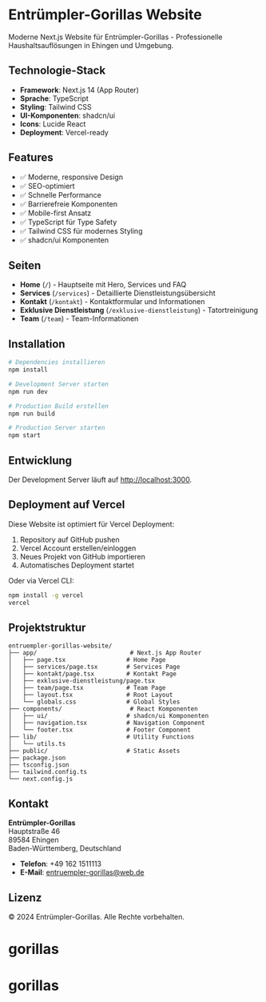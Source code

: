# Entrümpler-Gorillas Website

Moderne Next.js Website für Entrümpler-Gorillas - Professionelle Haushaltsauflösungen in Ehingen und Umgebung.

## Technologie-Stack

- **Framework**: Next.js 14 (App Router)
- **Sprache**: TypeScript
- **Styling**: Tailwind CSS
- **UI-Komponenten**: shadcn/ui
- **Icons**: Lucide React
- **Deployment**: Vercel-ready

## Features

- ✅ Moderne, responsive Design
- ✅ SEO-optimiert
- ✅ Schnelle Performance
- ✅ Barrierefreie Komponenten
- ✅ Mobile-first Ansatz
- ✅ TypeScript für Type Safety
- ✅ Tailwind CSS für modernes Styling
- ✅ shadcn/ui Komponenten

## Seiten

- **Home** (`/`) - Hauptseite mit Hero, Services und FAQ
- **Services** (`/services`) - Detaillierte Dienstleistungsübersicht
- **Kontakt** (`/kontakt`) - Kontaktformular und Informationen
- **Exklusive Dienstleistung** (`/exklusive-dienstleistung`) - Tatortreinigung
- **Team** (`/team`) - Team-Informationen

## Installation

```bash
# Dependencies installieren
npm install

# Development Server starten
npm run dev

# Production Build erstellen
npm run build

# Production Server starten
npm start
```

## Entwicklung

Der Development Server läuft auf [http://localhost:3000](http://localhost:3000).

## Deployment auf Vercel

Diese Website ist optimiert für Vercel Deployment:

1. Repository auf GitHub pushen
2. Vercel Account erstellen/einloggen
3. Neues Projekt von GitHub importieren
4. Automatisches Deployment startet

Oder via Vercel CLI:

```bash
npm install -g vercel
vercel
```

## Projektstruktur

```
entruempler-gorillas-website/
├── app/                          # Next.js App Router
│   ├── page.tsx                 # Home Page
│   ├── services/page.tsx        # Services Page
│   ├── kontakt/page.tsx         # Kontakt Page
│   ├── exklusive-dienstleistung/page.tsx
│   ├── team/page.tsx            # Team Page
│   ├── layout.tsx               # Root Layout
│   └── globals.css              # Global Styles
├── components/                   # React Komponenten
│   ├── ui/                      # shadcn/ui Komponenten
│   ├── navigation.tsx           # Navigation Component
│   └── footer.tsx               # Footer Component
├── lib/                         # Utility Functions
│   └── utils.ts
├── public/                      # Static Assets
├── package.json
├── tsconfig.json
├── tailwind.config.ts
└── next.config.js
```

## Kontakt

**Entrümpler-Gorillas**  
Hauptstraße 46  
89584 Ehingen  
Baden-Württemberg, Deutschland

- **Telefon**: +49 162 1511113
- **E-Mail**: entruempler-gorillas@web.de

## Lizenz

© 2024 Entrümpler-Gorillas. Alle Rechte vorbehalten.
# gorillas
# gorillas
